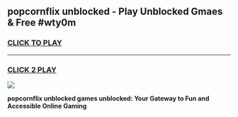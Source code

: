 
## popcornflix unblocked - Play Unblocked Gmaes & Free #wty0m
<h3>
<a href="https://news.freeplayer.one?title=popcornflix_unblocked&ref=24F">CLICK TO PLAY</a></h3>
<hr>

<h3>
<a href="https://news.freeplayer.one?title=popcornflix_unblocked&ref=24F">CLICK 2 PLAY</a>
  
</h3>

<a href="https://news.freeplayer.one?title=popcornflix_unblocked&ref=24F/"><img src="https://clearcache.store/games.png"></a>


**popcornflix unblocked games unblocked: Your Gateway to Fun and Accessible Online Gaming**
